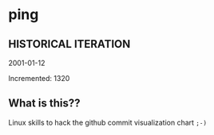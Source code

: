 # ping

## HISTORICAL ITERATION
2001-01-12

Incremented: 1320

## What is this?? 
Linux skills to hack the github commit visualization chart `;-)`
